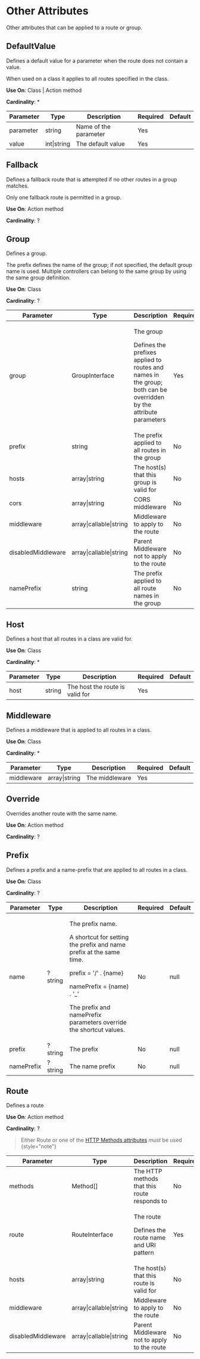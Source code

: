 # Other Attributes
Other attributes that can be applied to a route or group.

## DefaultValue
Defines a default value for a parameter when the route does not contain a value.

When used on a class it applies to all routes specified in the class.

**Use On**: Class | Action method

**Cardinality**: *
<table>
    <thead>
        <tr>
            <th>Parameter</th>
            <th>Type</th>
            <th>Description</th>
            <th>Required</th>
            <th>Default</th>
        </tr>
    </thead>
    <tbody>
        <tr>
            <td>parameter</td>
            <td>string</td>
            <td>Name of the parameter</td>
            <td>Yes</td>
            <td></td>
        </tr>
        <tr>
            <td>value</td>
            <td>int|string</td>
            <td>The default value</td>
            <td>Yes</td>
            <td></td>
        </tr>
    </tbody>
</table>

## Fallback
Defines a fallback route that is attempted if no other routes in a group matches.

Only one fallback route is permitted in a group.

**Use On**: Action method

**Cardinality**: ?

## Group
Defines a group.

The prefix defines the name of the group; if not specified, the default group name is used.
Multiple controllers can belong to the same group by using the same group definition.

**Use On**: Class

**Cardinality**: ?
<table>
    <thead>
        <tr>
            <th>Parameter</th>
            <th>Type</th>
            <th>Description</th>
            <th>Required</th>
            <th>Default</th>
        </tr>
    </thead>
    <tbody>
        <tr>
            <td>group</td>
            <td>GroupInterface</td>
            <td>
                <p>The group</p>
                <p>
                    Defines the prefixes applied to routes and names in the group; 
                    both can be overridden by the attribute parameters
                </p>
            </td>
            <td>Yes</td>
            <td></td>
        </tr>
        <tr>
            <td>prefix</td>
            <td>string</td>
            <td>The prefix applied to all routes in the group</td>
            <td>No</td>
            <td>null</td>
        </tr>
        <tr>
            <td>hosts</td>
            <td>array|string</td>
            <td>The host(s) that this group is valid for</td>
            <td>No</td>
            <td>[]</td>
        </tr>
        <tr>
            <td>cors</td>
            <td>array|string</td>
            <td>CORS middleware</td>
            <td>No</td>
            <td>null</td>
        </tr>
        <tr>
            <td>middleware</td>
            <td>array|callable|string</td>
            <td>Middleware to apply to the route</td>
            <td>No</td>
            <td>[]</td>
        </tr>
        <tr>
            <td>disabledMiddleware</td>
            <td>array|callable|string</td>
            <td>Parent Middleware not to apply to the route</td>
            <td>No</td>
            <td>[]</td>
        </tr>
        <tr>
            <td>namePrefix</td>
            <td>string</td>
            <td>The prefix applied to all route names in the group</td>
            <td>No</td>
            <td>null</td>
        </tr>
    </tbody>
</table>

## Host
Defines a host that all routes in a class are valid for.

**Use On**: Class

**Cardinality**: *
<table>
    <thead>
        <tr>
            <th>Parameter</th>
            <th>Type</th>
            <th>Description</th>
            <th>Required</th>
            <th>Default</th>
        </tr>
    </thead>
    <tbody>
        <tr>
            <td>host</td>
            <td>string</td>
            <td>The host the route is valid for</td>
            <td>Yes</td>
            <td></td>
        </tr>
    </tbody>
</table>

## Middleware
Defines a middleware that is applied to all routes in a class.

**Use On**: Class

**Cardinality**: *
<table>
    <thead>
        <tr>
            <th>Parameter</th>
            <th>Type</th>
            <th>Description</th>
            <th>Required</th>
            <th>Default</th>
        </tr>
    </thead>
    <tbody>
        <tr>
            <td>middleware</td>
            <td>array|string</td>
            <td>The middleware</td>
            <td>Yes</td>
            <td></td>
        </tr>
    </tbody>
</table>

## Override
Overrides another route with the same name.

**Use On**: Action method

**Cardinality**: ?

## Prefix
Defines a prefix and a name-prefix that are applied to all routes in a class.

**Use On**: Class

**Cardinality**: ?
<table>
    <thead>
        <tr>
            <th>Parameter</th>
            <th>Type</th>
            <th>Description</th>
            <th>Required</th>
            <th>Default</th>
        </tr>
    </thead>
    <tbody>
        <tr>
            <td>name</td>
            <td>?string</td>
            <td>
                <p>The prefix name.</p>
                <p>A shortcut for setting the prefix and name prefix at the same time.</p>
                <p>prefix = '/' . {name}</p>
                <p>namePrefix = {name} . '_'</p>
                <p>The prefix and namePrefix parameters override the shortcut values.</p>
            </td>
            <td>No</td>
            <td>null</td>
        </tr>
        <tr>
            <td>prefix</td>
            <td>?string</td>
            <td>The prefix</td>
            <td>No</td>
            <td>null</td>
        </tr>
        <tr>
            <td>namePrefix</td>
            <td>?string</td>
            <td>The name prefix</td>
            <td>No</td>
            <td>null</td>
        </tr>
    </tbody>
</table>


## Route
Defines a route

**Use On**: Action method

**Cardinality**: ?

> Either Route or one of the [HTTP Methods attributes](HTTP-Methods.md) _must_ be used
{style="note"}
<table>
    <thead>
        <tr>
            <th>Parameter</th>
            <th>Type</th>
            <th>Description</th>
            <th>Required</th>
            <th>Default</th>
        </tr>
    </thead>
    <tbody>
        <tr>
            <td>methods</td>
            <td>Method[]</td>
            <td>The HTTP methods that this route responds to</td>
            <td>No</td>
            <td></td>
        </tr>
        <tr>
            <td>route</td>
            <td>RouteInterface</td>
            <td>
                <p>The route</p>
                <p>Defines the route name and URI pattern</p>
            </td>
            <td>Yes</td>
            <td></td>
        </tr>
        <tr>
            <td>hosts</td>
            <td>array|string</td>
            <td>The host(s) that this route is valid for</td>
            <td>No</td>
            <td>[]</td>
        </tr>
        <tr>
            <td>middleware</td>
            <td>array|callable|string</td>
            <td>Middleware to apply to the route</td>
            <td>No</td>
            <td>[]</td>
        </tr>
        <tr>
            <td>disabledMiddleware</td>
            <td>array|callable|string</td>
            <td>Parent Middleware not to apply to the route</td>
            <td>No</td>
            <td>[]</td>
        </tr>
    </tbody>
</table>